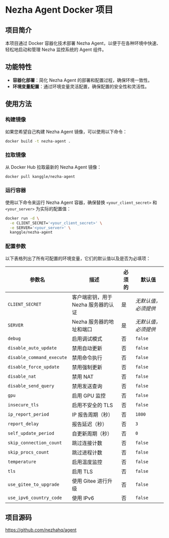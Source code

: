 # Nezha Agent Docker 项目

## 项目简介
本项目通过 Docker 容器化技术部署 Nezha Agent，以便于在各种环境中快速、轻松地启动和管理 Nezha 监控系统的 Agent 组件。

## 功能特性
- **容器化部署**：简化 Nezha Agent 的部署和配置过程，确保环境一致性。
- **环境变量配置**：通过环境变量灵活配置，确保配置的安全性和灵活性。

## 使用方法

### 构建镜像

如果您希望自己构建 Nezha Agent 镜像，可以使用以下命令：

```bash
docker build -t nezha-agent .
```

### 拉取镜像
从 Docker Hub 拉取最新的 Nezha Agent 镜像：

```bash
docker pull kanggle/nezha-agent
```

### 运行容器
使用以下命令来运行 Nezha Agent 容器，确保替换 `<your_client_secret>` 和 `<your_server>` 为实际的配置值：

```bash
docker run -d \
  -e CLIENT_SECRET='<your_client_secret>' \
  -e SERVER='<your_server>' \
  kanggle/nezha-agent
```

### 配置参数

以下表格列出了所有可配置的环境变量，它们的默认值以及是否为必填项：

| 参数名                  | 描述                           | 必须的 | 默认值            |
|-----------------------|--------------------------------|-------|-------------------|
| `CLIENT_SECRET`       | 客户端密钥，用于 Nezha 服务器的认证 | 是    | *无默认值，必须提供* |
| `SERVER`              | Nezha 服务器的地址和端口           | 是    | *无默认值，必须提供* |
| `debug`               | 启用调试模式                       | 否    | `false`           |
| `disable_auto_update` | 禁用自动更新                       | 否    | `false`           |
| `disable_command_execute` | 禁用命令执行                 | 否    | `false`           |
| `disable_force_update`| 禁用强制更新                       | 否    | `false`           |
| `disable_nat`         | 禁用 NAT                          | 否    | `false`           |
| `disable_send_query`  | 禁用发送查询                       | 否    | `false`           |
| `gpu`                 | 启用 GPU 监控                      | 否    | `false`           |
| `insecure_tls`        | 启用不安全的 TLS                   | 否    | `false`           |
| `ip_report_period`    | IP 报告周期（秒）                  | 否    | `1800`            |
| `report_delay`        | 报告延迟（秒）                     | 否    | `3`               |
| `self_update_period`  | 自更新周期（秒）                   | 否    | `0`               |
| `skip_connection_count` | 跳过连接计数                  | 否    | `false`           |
| `skip_procs_count`    | 跳过进程计数                       | 否    | `false`           |
| `temperature`         | 启用温度监控                       | 否    | `false`           |
| `tls`                 | 启用 TLS                           | 否    | `false`           |
| `use_gitee_to_upgrade`| 使用 Gitee 进行升级                | 否    | `false`           |
| `use_ipv6_country_code` | 使用 IPv6               | 否    | `false`           |

## 项目源码

https://github.com/nezhahq/agent